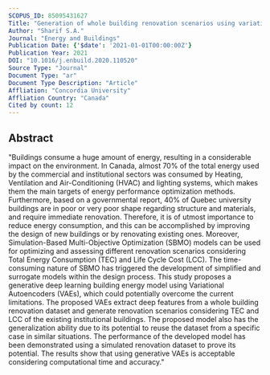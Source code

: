 ```yaml
---
SCOPUS_ID: 85095431627
Title: "Generation of whole building renovation scenarios using variational autoencoders"
Author: "Sharif S.A."
Journal: "Energy and Buildings"
Publication Date: {'$date': '2021-01-01T00:00:00Z'}
Publication Year: 2021
DOI: "10.1016/j.enbuild.2020.110520"
Source Type: "Journal"
Document Type: "ar"
Document Type Description: "Article"
Affliation: "Concordia University"
Affliation Country: "Canada"
Cited by count: 12
---
```


## Abstract
"Buildings consume a huge amount of energy, resulting in a considerable impact on the environment. In Canada, almost 70% of the total energy used by the commercial and institutional sectors was consumed by Heating, Ventilation and Air-Conditioning (HVAC) and lighting systems, which makes them the main targets of energy performance optimization methods. Furthermore, based on a governmental report, 40% of Quebec university buildings are in poor or very poor shape regarding structure and materials, and require immediate renovation. Therefore, it is of utmost importance to reduce energy consumption, and this can be accomplished by improving the design of new buildings or by renovating existing ones. Moreover, Simulation-Based Multi-Objective Optimization (SBMO) models can be used for optimizing and assessing different renovation scenarios considering Total Energy Consumption (TEC) and Life Cycle Cost (LCC). The time-consuming nature of SBMO has triggered the development of simplified and surrogate models within the design process. This study proposes a generative deep learning building energy model using Variational Autoencoders (VAEs), which could potentially overcome the current limitations. The proposed VAEs extract deep features from a whole building renovation dataset and generate renovation scenarios considering TEC and LCC of the existing institutional buildings. The proposed model also has the generalization ability due to its potential to reuse the dataset from a specific case in similar situations. The performance of the developed model has been demonstrated using a simulated renovation dataset to prove its potential. The results show that using generative VAEs is acceptable considering computational time and accuracy."
